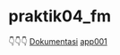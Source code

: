 # praktik04_fm
👇👇👇
[Dokumentasi](https://docs.google.com/document/d/1YCcEkQnibj6aMzgGL4V_p-2-zuKAIULwI0P3GGDMSMA/edit?usp=sharing)
[app001](https://github.com/fransis96fm/app001)
